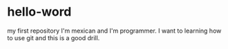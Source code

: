 # hello-word
my first repository
I'm mexican and I'm programmer.
I want to learning how to use git and this is a good drill.
